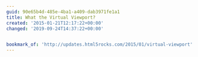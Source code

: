 ```yaml
---
guid: 90e65b4d-485e-4ba1-a409-dab3971fe1a1
title: What the Virtual Viewport?
created: '2015-01-21T12:17:22+00:00'
changed: '2019-09-24T14:37:22+00:00'


bookmark_of: 'http://updates.html5rocks.com/2015/01/virtual-viewport'
---
```




